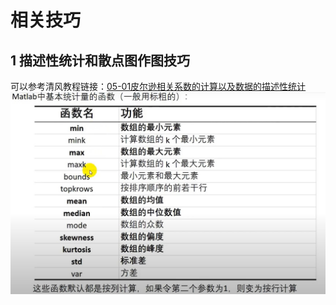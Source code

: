 # 相关技巧
## 1 描述性统计和散点图作图技巧
可以参考清风教程链接：[05-01皮尔逊相关系数的计算以及数据的描述性统计](https://www.youtube.com/watch?v=ew_jlKMjnpc&list=PLvce_oy4ggsHzrmgBz8vwQqRmezDOzo1N&index=13)
![描述性统计](https://github.com/StrayerSQH/Learning/blob/main/%E6%95%B0%E5%AD%A6%E5%BB%BA%E6%A8%A1/0.%E7%9B%B8%E5%85%B3%E6%8A%80%E5%B7%A7/%E5%9B%BE%E7%89%87/%E5%B1%8F%E5%B9%95%E6%88%AA%E5%9B%BE%202024-08-26%20173336.jpg)

